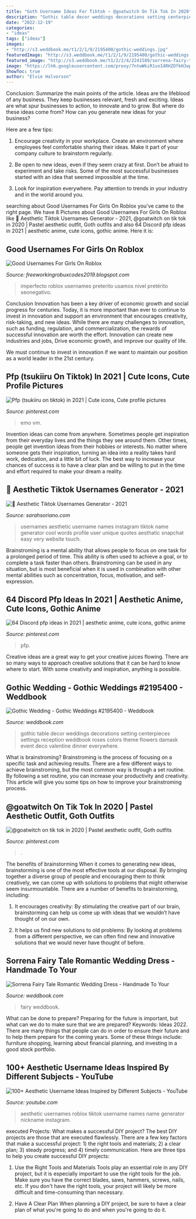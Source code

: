 ```yaml
---
title: "Goth Username Ideas For Tiktok ~ @goatwitch On Tik Tok In 2020"
description: "Gothic table decor weddings decorations setting centerpieces settings reception weddbook roses colors theme flowers damask event deco valentine dinner everywhere"
date: "2022-12-19"
categories:
- "ideas"
tags: ["ideas"]
images:
- "http://s3.weddbook.me/t1/2/1/9/2195400/gothic-weddings.jpg"
featuredImage: "http://s3.weddbook.me/t1/2/1/9/2195400/gothic-weddings.jpg"
featured_image: "http://s3.weddbook.me/t1/2/2/4/2241589/sorrena-fairy-tale-romantic-wedding-dress-handmade-to-your-measurements-colors-including-plus-size-romantic-gothic-dress-with-train.jpg"
image: "https://lh6.googleusercontent.com/proxy/7ntwWkiR1voI4RHZOfkHJwpgFaogVNvv3jLm_V_lfq_RagAeMJ18Q_Frs8FcPvHfzQlcWXi4JHo0Ue9JcpFR-D4amtS3jC_TLYmlhZc1p_J0Rn8nnBaVOIO1yQUZ9cxO8_hKtrBFy4N62_wP6FZg9LfNTdJl59vkRXQZxC8IrGdefj4MaEKnIsBZNf66leYtECVhdDbzeNcsPXaxXS5MiLM4oKM=w1200-h630-p-k-no-nu"
ShowToc: true
author: "Elvie Halvorson"
---
```



Conclusion: Summarize the main points of the article.
Ideas are the lifeblood of any business. They keep businesses relevant, fresh and exciting. Ideas are what spur businesses to action, to innovate and to grow.
But where do these ideas come from? How can you generate new ideas for your business?

Here are a few tips:

1. Encourage creativity in your workplace. Create an environment where employees feel comfortable sharing their ideas. Make it part of your company culture to brainstorm regularly.

2. Be open to new ideas, even if they seem crazy at first. Don’t be afraid to experiment and take risks. Some of the most successful businesses started with an idea that seemed impossible at the time.

3. Look for inspiration everywhere. Pay attention to trends in your industry and in the world around you.

	

		
searching about Good Usernames For Girls On Roblox you've came to the right page. We have 8 Pictures about Good Usernames For Girls On Roblox like 🖤 Aesthetic Tiktok Usernames Generator - 2021, @goatwitch on tik tok in 2020 | Pastel aesthetic outfit, Goth outfits and also 64 Discord pfp ideas in 2021 | aesthetic anime, cute icons, gothic anime. Here it is:
		
    
## Good Usernames For Girls On Roblox

<img loading=lazy src="https://lh6.googleusercontent.com/proxy/7ntwWkiR1voI4RHZOfkHJwpgFaogVNvv3jLm_V_lfq_RagAeMJ18Q_Frs8FcPvHfzQlcWXi4JHo0Ue9JcpFR-D4amtS3jC_TLYmlhZc1p_J0Rn8nnBaVOIO1yQUZ9cxO8_hKtrBFy4N62_wP6FZg9LfNTdJl59vkRXQZxC8IrGdefj4MaEKnIsBZNf66leYtECVhdDbzeNcsPXaxXS5MiLM4oKM=w1200-h630-p-k-no-nu" onerror="this.onerror=null;this.src='https://tse4.mm.bing.net/th?id=OIP.hSpI2FbZmPg0IF20aZLukgHaFj&amp;pid=15.1';" alt="Good Usernames For Girls On Roblox">

_Source: freeworkingrobuxcodes2019.blogspot.com_

>imperfecto roblox usernames preterito usamos nivel pretérito seonegativo. 

	

Conclusion
Innovation has been a key driver of economic growth and social progress for centuries. Today, it is more important than ever to continue to invest in innovation and support an environment that encourages creativity, risk-taking, and new ideas.
While there are many challenges to innovation, such as funding, regulation, and commercialization, the rewards of successful innovation are worth the effort. Innovation can create new industries and jobs, Drive economic growth, and improve our quality of life.

We must continue to invest in innovation if we want to maintain our position as a world leader in the 21st century.

    
## Pfp (tsukiiru On Tiktok) In 2021 | Cute Icons, Cute Profile Pictures

<img loading=lazy src="https://i.pinimg.com/736x/2c/0b/5a/2c0b5a56f93316cdb41ae94c6686aeb1.jpg" onerror="this.onerror=null;this.src='https://tse3.mm.bing.net/th?id=OIP.OrtXBZ6E-mtpGKtYPXpXQgHaHq&amp;pid=15.1';" alt="Pfp (tsukiiru on tiktok) in 2021 | Cute icons, Cute profile pictures">

_Source: pinterest.com_

>emo vm. 

	

Invention ideas can come from anywhere. Sometimes people get inspiration from their everyday lives and the things they see around them. Other times, people get invention ideas from their hobbies or interests. No matter where someone gets their inspiration, turning an idea into a reality takes hard work, dedication, and a little bit of luck. The best way to increase your chances of success is to have a clear plan and be willing to put in the time and effort required to make your dream a reality.

    
## 🖤 Aesthetic Tiktok Usernames Generator - 2021

<img loading=lazy src="https://i.pinimg.com/736x/26/02/10/2602106539d5c64df1602f8e951b6fcd.jpg" onerror="this.onerror=null;this.src='https://tse3.mm.bing.net/th?id=OIP.g12p2i3_EeDy1KLGqTY95wHaNK&amp;pid=15.1';" alt="🖤 Aesthetic Tiktok Usernames Generator - 2021">

_Source: sarahsoriano.com_

>usernames aesthetic username names instagram tiktok name generator cool words profile user unique quotes aesthatic snapchat easy very website touch. 

	

Brainstroming is a mental ability that allows people to focus on one task for a prolonged period of time. This ability is often used to achieve a goal, or to complete a task faster than others. Brainstroming can be used in any situation, but is most beneficial when it is used in combination with other mental abilities such as concentration, focus, motivation, and self-expression.

    
## 64 Discord Pfp Ideas In 2021 | Aesthetic Anime, Cute Icons, Gothic Anime

<img loading=lazy src="https://i.pinimg.com/474x/ba/e5/e3/bae5e36a949ea9e60af6cb24cd3d99e9.jpg" onerror="this.onerror=null;this.src='https://tse3.mm.bing.net/th?id=OIP.-D58_NSlSie3fF6q__R-tgAAAA&amp;pid=15.1';" alt="64 Discord pfp ideas in 2021 | aesthetic anime, cute icons, gothic anime">

_Source: pinterest.com_

>pfp. 

	

Creative ideas are a great way to get your creative juices flowing. There are so many ways to approach creative solutions that it can be hard to know where to start. With some creativity and inspiration, anything is possible.

    
## Gothic Wedding - Gothic Weddings #2195400 - Weddbook

<img loading=lazy src="http://s3.weddbook.me/t1/2/1/9/2195400/gothic-weddings.jpg" onerror="this.onerror=null;this.src='https://tse4.mm.bing.net/th?id=OIP.6Chxsjob4WDAzvb0HfV38wHaLG&amp;pid=15.1';" alt="Gothic Wedding - Gothic Weddings #2195400 - Weddbook">

_Source: weddbook.com_

>gothic table decor weddings decorations setting centerpieces settings reception weddbook roses colors theme flowers damask event deco valentine dinner everywhere. 

	

What is brainstroming? Brainstroming is the process of focusing on a specific task and achieving results. There are a few different ways to achieve brainstroming, but the most common way is through a set routine. By following a set routine, you can increase your productivity and creativity. This article will give you some tips on how to improve your brainstroming process.

    
## @goatwitch On Tik Tok In 2020 | Pastel Aesthetic Outfit, Goth Outfits

<img loading=lazy src="https://i.pinimg.com/736x/c6/f8/22/c6f822b4d660a7ccbbcb0fb8cea5dfbe.jpg" onerror="this.onerror=null;this.src='https://tse4.mm.bing.net/th?id=OIP.nZVh637_s2aQsRBd03hhGwHaNK&amp;pid=15.1';" alt="@goatwitch on tik tok in 2020 | Pastel aesthetic outfit, Goth outfits">

_Source: pinterest.com_

>. 

	

The benefits of brainstorming
When it comes to generating new ideas, brainstorming is one of the most effective tools at our disposal. By bringing together a diverse group of people and encouraging them to think creatively, we can come up with solutions to problems that might otherwise seem insurmountable.
There are a number of benefits to brainstorming, including:

1. It encourages creativity: By stimulating the creative part of our brain, brainstorming can help us come up with ideas that we wouldn’t have thought of on our own.

2. It helps us find new solutions to old problems: By looking at problems from a different perspective, we can often find new and innovative solutions that we would never have thought of before.


    
## Sorrena Fairy Tale Romantic Wedding Dress - Handmade To Your

<img loading=lazy src="http://s3.weddbook.me/t1/2/2/4/2241589/sorrena-fairy-tale-romantic-wedding-dress-handmade-to-your-measurements-colors-including-plus-size-romantic-gothic-dress-with-train.jpg" onerror="this.onerror=null;this.src='https://tse1.mm.bing.net/th?id=OIP.hdcVSPPpq9TTZ0IALmzsogHaKt&amp;pid=15.1';" alt="Sorrena Fairy Tale Romantic Wedding Dress - Handmade To Your">

_Source: weddbook.com_

>fairy weddbook. 

	

What can be done to prepare?
Preparing for the future is important, but what can we do to make sure that we are prepared? Keywords: Ideas 2022. There are many things that people can do in order to ensure their future and to help them prepare for the coming years. Some of these things include: furniture shopping, learning about financial planning, and investing in a good stock portfolio.

    
## 100+ Aesthetic Username Ideas Inspired By Different Subjects - YouTube

<img loading=lazy src="https://i.ytimg.com/vi/SLiv38c9y-8/hqdefault.jpg" onerror="this.onerror=null;this.src='https://tse4.mm.bing.net/th?id=OIP.FRY04sC7qPIkUpEqK7CRjgHaFj&amp;pid=15.1';" alt="100+ Aesthetic Username Ideas Inspired by Different Subjects - YouTube">

_Source: youtube.com_

>aesthetic usernames roblox tiktok username names name generator nickname instagram. 

	

executed Projects: What makes a successful DIY project?
The best DIY projects are those that are executed flawlessly. There are a few key factors that make a successful project: 1) the right tools and materials; 2) a clear plan; 3) steady progress; and 4) timely communication. Here are three tips to help you create successful DIY projects:
1. Use the Right Tools and Materials
Tools play an essential role in any DIY project, but it is especially important to use the right tools for the job. Make sure you have the correct blades, saws, hammers, screws, nails, etc. If you don't have the right tools, your project will likely be more difficult and time-consuming than necessary.

2. Have A Clear Plan
When planning a DIY project, be sure to have a clear plan of what you're going to do and when you're going to do it.

